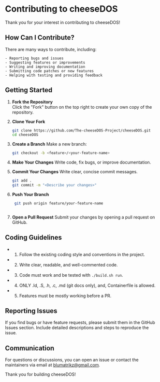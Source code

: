 # Contributing to cheeseDOS

Thank you for your interest in contributing to cheeseDOS!

## How Can I Contribute?

There are many ways to contribute, including:

    - Reporting bugs and issues  
    - Suggesting features or improvements  
    - Writing and improving documentation  
    - Submitting code patches or new features  
    - Helping with testing and providing feedback

## Getting Started

1. **Fork the Repository**  
   Click the "Fork" button on the top right to create your own copy of the repository.

2. **Clone Your Fork**  
   ```bash
   git clone https://github.com/The-cheeseDOS-Project/cheeseDOS.git
   cd cheeseDOS
   ```

3. **Create a Branch**
   Make a new branch:
   ```bash
   git checkout -b <feature>/<your-feature-name>
   ```

4. **Make Your Changes**
   Write code, fix bugs, or improve documentation.

5. **Commit Your Changes**
   Write clear, concise commit messages.
   ```bash
   git add .
   git commit -m "<Describe your changes>"
   ```

6. **Push Your Branch**
   ```bash
    git push origin feature/your-feature-name
    
7. **Open a Pull Request**
    Submit your changes by opening a pull request on GitHub.

## Coding Guidelines
- 1. Follow the existing coding style and conventions in the project.
- 2. Write clear, readable, and well-commented code.
- 3. Code must work and be tested with `./build.sh run`.
- 4. ONLY .ld, .S, .h, .c, .md (git docs only), and, Containerfile is allowed.
- 5. Features must be mostly working before a PR.

## Reporting Issues
If you find bugs or have feature requests, please submit them in the GitHub Issues section. Include detailed descriptions and steps to reproduce the issue.

## Communication
For questions or discussions, you can open an issue or contact the maintainers via email at blumatrikz@gmail.com.

Thank you for building cheeseDOS!
